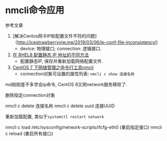 # nmcli命令应用

参考文章

1. [解决Centos网卡IP和配置文件不符的问题]（http://icestrawberryxjw.me/2019/03/06/ip-conf-file-inconsistency/)
    - device: 物理接口; connection: 逻辑接口.
2. [在 RHEL8 配置静态 IP 地址的不同方法](https://juejin.im/post/5d8cde1151882509662c5b9b)
    - 配置静态IP, 保存并重新加载网络配置文件.
3. [CentOS 7 下网络管理之命令行工具nmcli](https://www.jianshu.com/p/5d5560e9e26a)
    - connection对象可设置的属性列表: `nmcli c show 连接名称`

md刚刚差不多学会ip命令, CentOS 8又把network服务移除了.


删除指定connection对象

nmcli c delete 连接名称
nmcli c delete uuid 连接UUID

重新加载配置, 类似于`systemctl restart network`

nmcli c load /etc/sysconfig/network-scripts/ifcfg-eth0 (重启指定接口)
nmcli c reload (重启所有接口)
